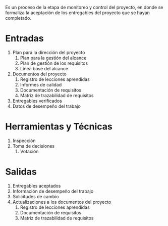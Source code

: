 Es un proceso de la etapa de monitoreo y control del proyecto, en donde se formaliza la aceptación de los entregables del proyecto que se hayan completado.

# Entradas 
1. Plan para la dirección del proyecto
	1. Plan para la gestión del alcance
	2. Plan de gestión de los requisitos
	3. Línea base del alcance
2. Documentos del proyecto 
	1. Registro de lecciones aprendidas
	2. Informes de calidad
	3. Documentación de requisitos
	4. Matriz de trazabilidad de requisitos
3. Entregables verificados
4. Datos de desempeño del trabajo

# Herramientas y Técnicas
1. Inspección
2. Toma de decisiones
	1. Votación

# Salidas
1. Entregables aceptados
2. Información de desempeño del trabajo
3. Solicitudes de cambio
4. Actualizaciones a los documentos del proyecto
	1. Registro de lecciones aprendidas
	2. Documentación de requisitos
	3. Matriz de trazabilidad de requisitos

